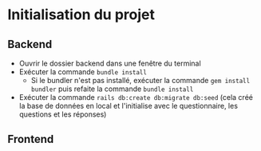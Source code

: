 # Initialisation du projet

## Backend
* Ouvrir le dossier backend dans une fenêtre du terminal
* Exécuter la commande `bundle install`
  * Si le bundler n'est pas installé, exécuter la commande `gem install bundler` puis refaite la commande `bundle install`
* Exécuter la commande `rails db:create db:migrate db:seed` (cela créé la base de données en local et l'initialise avec le questionnaire, les questions et les réponses) 

## Frontend

